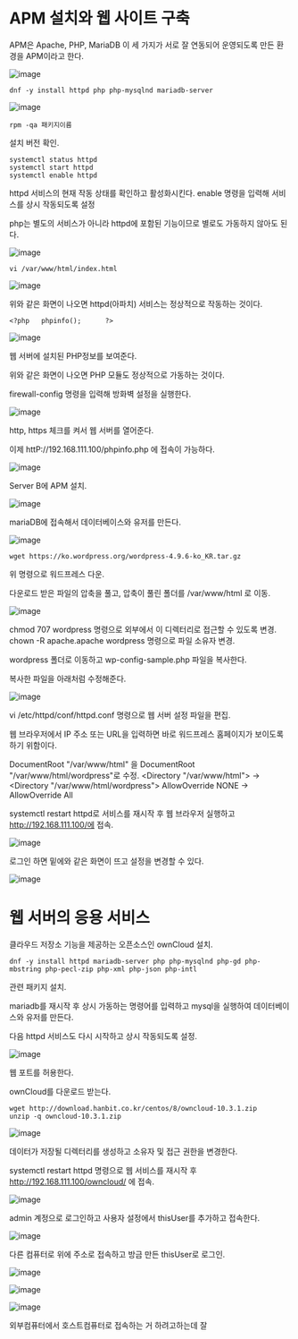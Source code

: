 # APM 설치와 웹 사이트 구축
APM은 Apache, PHP, MariaDB 이 세 가지가 서로 잘 연동되어 운영되도록 만든 환경을 APM이라고 한다.

![image](https://user-images.githubusercontent.com/82895809/195068467-4a84db29-09ef-4662-a979-e53d1063d29f.png)
```
dnf -y install httpd php php-mysqlnd mariadb-server
```

![image](https://user-images.githubusercontent.com/82895809/195068567-a5660398-379a-4fe7-a951-3c34412e5a65.png)

```
rpm -qa 패키지이름
```
설치 버전 확인.

```
systemctl status httpd
systemctl start httpd
systemctl enable httpd
```
httpd 서비스의 현재 작동 상태를 확인하고 활성화시킨다.
enable 명령을 입력해 서비스를 상시 작동되도록 설정

php는 별도의 서비스가 아니라 httpd에 포함된 기능이므로 별로도 가동하지 않아도 된다.

![image](https://user-images.githubusercontent.com/82895809/195068987-42e0ff47-d980-49c6-939a-4d8fd1d59fdb.png)

```
vi /var/www/html/index.html
```

![image](https://user-images.githubusercontent.com/82895809/195072394-4caa87d0-8473-4fd8-9139-5ca10b7ffc24.png)

위와 같은 화면이 나오면 httpd(아파치) 서비스는 정상적으로 작동하는 것이다.

```
<?php   phpinfo();      ?>
```

![image](https://user-images.githubusercontent.com/82895809/195073286-58221958-fe79-4399-9a47-84b6d429d782.png)

웹 서버에 설치된 PHP정보를 보여준다.

위와 같은 화면이 나오면 PHP 모듈도 정상적으로 가동하는 것이다.


firewall-config 명령을 입력해 방화벽 설정을 실행한다.

![image](https://user-images.githubusercontent.com/82895809/195073678-736eec20-41a5-487f-9a75-7cee8c930f99.png)

http, https 체크를 켜서 웹 서버를 열어준다.

이제 httP://192.168.111.100/phpinfo.php 에 접속이 가능하다.

![image](https://user-images.githubusercontent.com/82895809/195073936-03a08f7a-91e2-4fe6-8654-b15184916e8f.png)

Server B에 APM 설치.

![image](https://user-images.githubusercontent.com/82895809/195074707-9a7e9a10-6b55-48ca-8cee-b551ab833630.png)

mariaDB에 접속해서 데이터베이스와 유저를 만든다.

![image](https://user-images.githubusercontent.com/82895809/195075144-01e515d2-3aa9-4ed6-be7e-28c620461e16.png)

```
wget https://ko.wordpress.org/wordpress-4.9.6-ko_KR.tar.gz
```
위 명령으로 워드프레스 다운.

다운로드 받은 파일의 압축을 풀고, 압축이 풀린 폴더를 /var/www/html 로 이동.

![image](https://user-images.githubusercontent.com/82895809/195075526-739835b6-d713-45db-86f6-a2ddb88002f2.png)

chmod 707 wordpress 명령으로 외부에서 이 디렉터리로 접근할 수 있도록 변경.
chown -R apache.apache wordpress 명령으로 파일 소유자 변경.

wordpress 폴더로 이동하고 wp-config-sample.php 파일을 복사한다.

복사한 파일을 아래처럼 수정해준다.

![image](https://user-images.githubusercontent.com/82895809/195076360-2b53b6ae-43ed-43a8-a517-2c1ad597d5c5.png)

vi /etc/httpd/conf/httpd.conf 명령으로 웹 서버 설정 파일을 편집.

웹 브라우저에서 IP 주소 또는 URL을 입력하면 바로 워드프레스 홈페이지가 보이도록 하기 위함이다.

DocumentRoot "/var/www/html" 을 DocumentRoot "/var/www/html/wordpress"로 수정.
<Directory "/var/www/html"> -> <Directory "/var/www/html/wordpress">
AllowOverride NONE -> AllowOverride All

systemctl restart httpd로 서비스를 재시작 후 웹 브라우저 실행하고 http://192.168.111.100/에 접속.

![image](https://user-images.githubusercontent.com/82895809/195077578-e12d1d7f-02bc-4fe4-a0c6-e06fb57b38ad.png)

로그인 하면 밑에와 같은 화면이 뜨고 설정을 변경할 수 있다.

![image](https://user-images.githubusercontent.com/82895809/195077942-a59fcac3-a2bf-4ea4-b6f7-ecd55798bec8.png)

# 웹 서버의 응용 서비스
클라우드 저장소 기능을 제공하는 오픈소스인 ownCloud 설치.

```
dnf -y install httpd mariadb-server php php-mysqlnd php-gd php-mbstring php-pecl-zip php-xml php-json php-intl
```
관련 패키지 설치.

mariadb를 재시작 후 상시 가동하는 명령어를 입력하고 mysql을 실행하여 데이터베이스와 유저를 만든다.

다음 httpd 서비스도 다시 시작하고 상시 작동되도록 설정.

![image](https://user-images.githubusercontent.com/82895809/195079894-e8810e67-1179-4532-aafe-2a78d7c37422.png)

웹 포트를 허용한다.

ownCloud를 다운로드 받는다.

```
wget http://download.hanbit.co.kr/centos/8/owncloud-10.3.1.zip
unzip -q owncloud-10.3.1.zip
```
![image](https://user-images.githubusercontent.com/82895809/195081084-247ca6a9-e0fd-4ef5-a426-2312c2f4baa0.png)

데이터가 저장될 디렉터리를 생성하고 소유자 및 접근 권한을 변경한다.

systemctl restart httpd 명령으로 웹 서비스를 재시작 후 http://192.168.111.100/owncloud/ 에 접속.

![image](https://user-images.githubusercontent.com/82895809/195081413-f6a6f21f-10ec-4b92-8a21-08711b216a75.png)

admin 계정으로 로그인하고 사용자 설정에서 thisUser를 추가하고 접속한다.

![image](https://user-images.githubusercontent.com/82895809/195081985-773dc018-4d01-4f46-84c6-31bfe04f47df.png)

다른 컴퓨터로 위에 주소로 접속하고 방금 만든 thisUser로 로그인.

![image](https://user-images.githubusercontent.com/82895809/195082634-fd957cf6-048c-4c5d-9cad-24abd93779c8.png)

![image](https://user-images.githubusercontent.com/82895809/195083919-8c21f822-f5eb-408d-b5dd-721f990ce0d8.png)


![image](https://user-images.githubusercontent.com/82895809/195084455-23bcb9ad-e597-4497-9421-2156e0b936a3.png)

외부컴퓨터에서 호스트컴퓨터로 접속하는 거 하려고하는데 잘 
